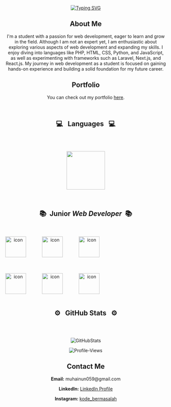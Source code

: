 
<p align="center">
<a href="https://git.io/typing-svg"><img src="https://readme-typing-svg.herokuapp.com?font=Courier+New&weight=200&duration=2500&pause=1000&color=E61DF7&center=true&vCenter=true&width=500&height=71&lines=hello,+my+name+is+ainun" alt="Typing SVG" /></a>

  
 <div align="center">
<h2>About Me</h2>
    <p>I'm a student with a passion for web development, eager to learn and grow in the field. Although I am not an expert yet, I am enthusiastic about exploring various aspects of web development and expanding my skills. I enjoy diving into languages like PHP, HTML, CSS, Python, and JavaScript, as well as experimenting with frameworks such as Laravel, Next.js, and React.js. My journey in web development as a student is focused on gaining hands-on experience and building a solid foundation for my future career.</p>

<h2>Portfolio</h2>
<p>You can check out my portfolio <a href="https://ainun.vercel.app">here</a>.</p>
</div>
<br>

<h2 align="center">💻 &nbsp; Languages &nbsp; 💻</h2>
<br>
<br>

<p align="center">
  <img height="120em" src="https://github-readme-stats-git-masterrstaa-rickstaa.vercel.app/api/top-langs/?username=razorzero0&layout=compact&hide_border=false&langs_count=4&bg_color=0E1117&theme=github_dark&custom_title=Languages%20I%20Use%20Frequently&exclude_repo=CS340,Nyumats-Website,Pathfinding-Algorithm-Tool,anuraghazra.github.io"/>
</p>

<br>
<h2 align="center">📚 &nbsp;Junior <i> Web Developer</i> &nbsp;📚 </h2>
<br>
<br>

<div align="center">
 <div style="display: flex;"><img src="https://techstack-generator.vercel.app/react-icon.svg" alt="icon" width="65" style="width: 65px; height: 65px; margin-right: 50px; margin-bottom: 50px;" /><img src="https://techstack-generator.vercel.app/restapi-icon.svg" alt="icon" width="65" style="width: 65px; height: 65px; margin-right: 50px; margin-bottom: 50px;" /><img src="https://techstack-generator.vercel.app/python-icon.svg" alt="icon" width="65" style="width: 65px; height: 65px; margin-right: 0px; margin-bottom: 50px;" /></div><div style="display: flex;"><img src="https://techstack-generator.vercel.app/github-icon.svg" alt="icon" width="65" style="width: 65px; height: 65px; margin-right: 50px; margin-bottom: 0px;" /><img src="https://techstack-generator.vercel.app/mysql-icon.svg" alt="icon" width="65" style="width: 65px; height: 65px; margin-right: 50px; margin-bottom: 0px;" /><img src="https://techstack-generator.vercel.app/js-icon.svg" alt="icon" width="65" style="width: 65px; height: 65px; margin-right: 0px; margin-bottom: 0px;" /></div>
</div>

<br>
<h2 align="center">⚙️ &nbsp; GitHub Stats &nbsp; ⚙️</h2>
<br>
<br>

<p align="center">
    <img alt="GitHubStats" src="https://github-readme-stats-git-masterrstaa-rickstaa.vercel.app/api?username=razorzero0&count_private=true&theme=github_dark&hide_title=true&hide_rank=true&show_icons=true&card_width=290&include_all_commits=false&hide=contribs" />
</p>

<div align="center">
<img src="https://komarev.com/ghpvc/?username=razorzero0&label=Peeks&color=000000&style=for-the-badge" alt="Profile-Views">
</div>
<div align="center">
  <h2>Contact Me</h2>
    <p><strong>Email:</strong> muhainun059@gmail.com</p>
    <p><strong>LinkedIn:</strong> <a href="https://www.linkedin.com/in/muhammad-ainun-yanuar-syam/">LinkedIn Profile</a></p>
    <p><strong>Instagram:</strong> <a href="https://www.instagram.com/kode_bermasalah/">kode_bermasalah</a></p>
</div>
